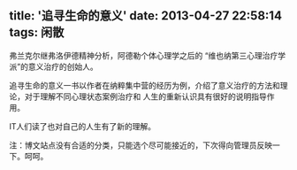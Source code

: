 title: '追寻生命的意义'
date: 2013-04-27 22:58:14
tags: 闲散
---

弗兰克尔继弗洛伊德精神分析，阿德勒个体心理学之后的 “维也纳第三心理治疗学派”的意义治疗的创始人。 
		
追寻生命的意义一书以作者在纳粹集中营的经历为例，介绍了意义治疗的方法和理论，对于理解不同心理状态案例治疗和
人生的重新认识具有很好的说明指导作用。

IT人们读了也对自己的人生有了新的理解。

注：博文站点没有合适的分类，只能选个尽可能接近的，下次得向管理员反映一下。呵呵。
	
